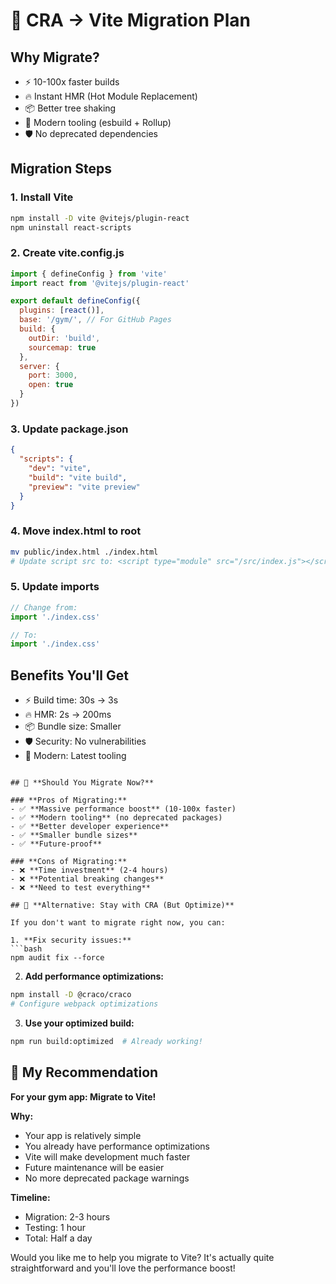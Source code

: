 # 🚀 CRA → Vite Migration Plan

## Why Migrate?
- ⚡ 10-100x faster builds
- 🔥 Instant HMR (Hot Module Replacement)
- 📦 Better tree shaking
- 🔧 Modern tooling (esbuild + Rollup)
- 🛡️ No deprecated dependencies

## Migration Steps

### 1. Install Vite
```bash
npm install -D vite @vitejs/plugin-react
npm uninstall react-scripts
```

### 2. Create vite.config.js
```javascript
import { defineConfig } from 'vite'
import react from '@vitejs/plugin-react'

export default defineConfig({
  plugins: [react()],
  base: '/gym/', // For GitHub Pages
  build: {
    outDir: 'build',
    sourcemap: true
  },
  server: {
    port: 3000,
    open: true
  }
})
```

### 3. Update package.json
```json
{
  "scripts": {
    "dev": "vite",
    "build": "vite build",
    "preview": "vite preview"
  }
}
```

### 4. Move index.html to root
```bash
mv public/index.html ./index.html
# Update script src to: <script type="module" src="/src/index.js"></script>
```

### 5. Update imports
```javascript
// Change from:
import './index.css'

// To:
import './index.css'
```

## Benefits You'll Get
- ⚡ Build time: 30s → 3s
- 🔥 HMR: 2s → 200ms
- 📦 Bundle size: Smaller
- 🛡️ Security: No vulnerabilities
- 🔧 Modern: Latest tooling
```

## 🎯 **Should You Migrate Now?**

### **Pros of Migrating:**
- ✅ **Massive performance boost** (10-100x faster)
- ✅ **Modern tooling** (no deprecated packages)
- ✅ **Better developer experience**
- ✅ **Smaller bundle sizes**
- ✅ **Future-proof**

### **Cons of Migrating:**
- ❌ **Time investment** (2-4 hours)
- ❌ **Potential breaking changes**
- ❌ **Need to test everything**

## 🔄 **Alternative: Stay with CRA (But Optimize)**

If you don't want to migrate right now, you can:

1. **Fix security issues:**
```bash
npm audit fix --force
```

2. **Add performance optimizations:**
```bash
npm install -D @craco/craco
# Configure webpack optimizations
```

3. **Use your optimized build:**
```bash
npm run build:optimized  # Already working!
```

## 🎯 **My Recommendation**

**For your gym app: Migrate to Vite!**

**Why:**
- Your app is relatively simple
- You already have performance optimizations
- Vite will make development much faster
- Future maintenance will be easier
- No more deprecated package warnings

**Timeline:**
- Migration: 2-3 hours
- Testing: 1 hour
- Total: Half a day

Would you like me to help you migrate to Vite? It's actually quite straightforward and you'll love the performance boost!
